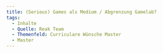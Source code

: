 ```yaml
---
title: (Serious) Games als Medium / Abgrenzung Gamelab?
tags:
  - Inhalte
  - Quelle: Reak Team
  - Themenfeld: Curriculare Wünsche Master
  - Master
---
```

